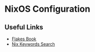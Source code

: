 # NixOS Configuration


## Useful Links

- [Flakes Book](https://nixos-and-flakes.thiscute.world/)
- [Nix Keywords Search](https://noogle.dev/)